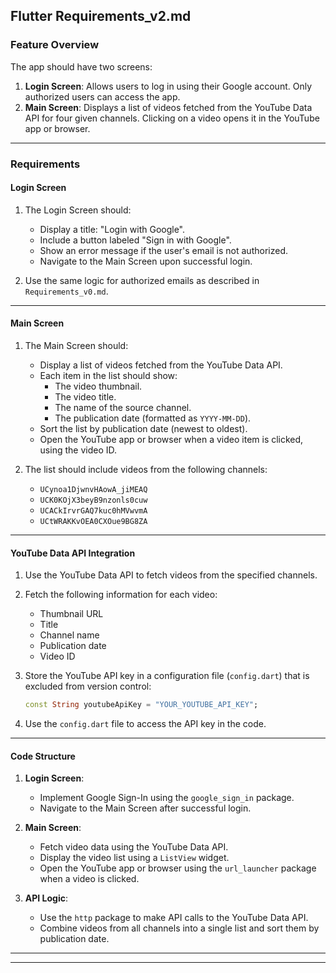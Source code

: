 ## **Flutter Requirements_v2.md**

### **Feature Overview**
The app should have two screens:
1. **Login Screen**: Allows users to log in using their Google account. Only authorized users can access the app.
2. **Main Screen**: Displays a list of videos fetched from the YouTube Data API for four given channels. Clicking on a video opens it in the YouTube app or browser.

---

### **Requirements**

#### **Login Screen**
1. The Login Screen should:
   - Display a title: "Login with Google".
   - Include a button labeled "Sign in with Google".
   - Show an error message if the user's email is not authorized.
   - Navigate to the Main Screen upon successful login.

2. Use the same logic for authorized emails as described in `Requirements_v0.md`.

---

#### **Main Screen**
1. The Main Screen should:
   - Display a list of videos fetched from the YouTube Data API.
   - Each item in the list should show:
     - The video thumbnail.
     - The video title.
     - The name of the source channel.
     - The publication date (formatted as `YYYY-MM-DD`).
   - Sort the list by publication date (newest to oldest).
   - Open the YouTube app or browser when a video item is clicked, using the video ID.

2. The list should include videos from the following channels:
   - `UCynoa1DjwnvHAowA_jiMEAQ`
   - `UCK0KOjX3beyB9nzonls0cuw`
   - `UCACkIrvrGAQ7kuc0hMVwvmA`
   - `UCtWRAKKvOEA0CXOue9BG8ZA`

---

#### **YouTube Data API Integration**
1. Use the YouTube Data API to fetch videos from the specified channels.
2. Fetch the following information for each video:
   - Thumbnail URL
   - Title
   - Channel name
   - Publication date
   - Video ID

3. Store the YouTube API key in a configuration file (`config.dart`) that is excluded from version control:
   ```dart
   const String youtubeApiKey = "YOUR_YOUTUBE_API_KEY";
   ```

4. Use the `config.dart` file to access the API key in the code.

---

#### **Code Structure**
1. **Login Screen**:
   - Implement Google Sign-In using the `google_sign_in` package.
   - Navigate to the Main Screen after successful login.

2. **Main Screen**:
   - Fetch video data using the YouTube Data API.
   - Display the video list using a `ListView` widget.
   - Open the YouTube app or browser using the `url_launcher` package when a video is clicked.

3. **API Logic**:
   - Use the `http` package to make API calls to the YouTube Data API.
   - Combine videos from all channels into a single list and sort them by publication date.

---

---